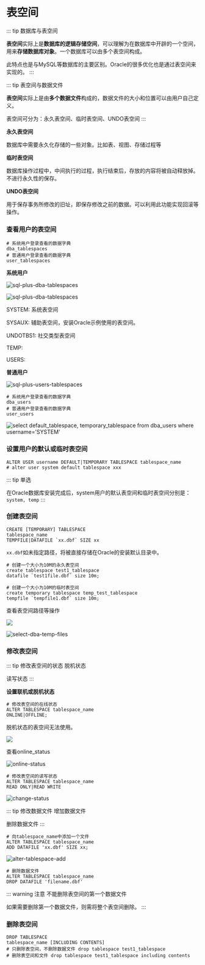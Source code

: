 # 表空间

::: tip 数据库与表空间

**表空间**实际上是**数据库的逻辑存储空间**，可以理解为在数据库中开辟的一个空间，用来**存储数据库对象**。一个数据库可以由多个表空间构成。

此特点也是与MySQL等数据库的主要区别。Oracle的很多优化也是通过表空间来实现的。
:::

::: tip 表空间与数据文件

**表空间**实际上是由**多个数据文件**构成的，数据文件的大小和位置可以由用户自己定义。

表空间可分为：永久表空间、临时表空间、UNDO表空间
:::

**永久表空间**

数据库中需要永久化存储的一些对象。比如表、视图、存储过程等

**临时表空间**

数据库操作过程中，中间执行的过程，执行结束后，存放的内容将被自动释放掉。不进行永久性的保存。

**UNDO表空间**

用于保存事务所修改的旧址，即保存修改之前的数据。可以利用此功能实现回滚等操作。

### 查看用户的表空间

```
# 系统用户登录查看的数据字典
dba_tablespaces
# 普通用户登录查看的数据字典
user_tablespaces
```

**系统用户**

![sql-plus-dba-tablespaces](/img/oracle/sql-plus-dba-tablespaces.png)

![sql-plus-dba-tablespaces](/img/oracle/sql-plus-dba-tablespace-name.png)

SYSTEM: 系统表空间

SYSAUX: 辅助表空间，安装Oracle示例使用的表空间。

UNDOTBS1: 社交类型表空间

TEMP: 

USERS: 

**普通用户**

![sql-plus-users-tablespaces](/img/oracle/sql-plus-users-tablespaces.png)

```
# 系统用户登录查看的数据字典
dba_users
# 普通用户登录查看的数据字典
user_users
```

![select default_tablespace, temporary_tablespace from dba_users where username='SYSTEM'](/img/oracle/sql-plus-select-default-from-dbasys.png)

### 设置用户的默认或临时表空间

```
ALTER USER username DEFAULT|TEMPORARY TABLESPACE tablespace_name
# alter user system default tablespace xxx
```

::: tip 单选

在Oracle数据库安装完成后，system用户的默认表空间和临时表空间分别是：`system, temp`
:::

### 创建表空间

```
CREATE [TEMPORARY] TABLESPACE
tablespace_name
TEMPFILE|DATAFILE `xx.dbf` SIZE xx
```

`xx.dbf`如未指定路径，将被直接存储在Oracle的安装默认目录中。

```
# 创建一个大小为10M的永久表空间
create tablespace test1_tablespace
datafile `test1file.dbf` size 10m;
```

```
# 创建一个大小为10M的临时表空间
create temporary tablespace temp_test_tablespace
tempfile `tempfile1.dbf` size 10m;
```

查看表空间路径等操作

![](/img/oracle/create-data-file.png)

![select-dba-temp-files](/img/oracle/select-dba-temp-files.png)

### 修改表空间

::: tip 修改表空间的状态
脱机状态

读写状态
:::

**设置联机或脱机状态**

```
# 修改表空间的在线状态
ALTER TABLESPACE tablespace_name
ONLINE|OFFLINE;
```

脱机状态的表空间无法使用。

![](/img/oracle/alter-tablespace-offline.png)

查看online_status

![online-status](/img/oracle/online-status.png)

```
# 修改表空间的读写状态
ALTER TABLESPACE tablespace_name
READ ONLY|READ WRITE
```

![change-status](/img/oracle/change-status.png)

::: tip 修改数据文件
增加数据文件

删除数据文件
:::

```
# 向tablespace_name中添加一个文件
ALTER TABLESPACE tablespace_name
ADD DATAFILE 'xx.dbf' SIZE xx;
```

![alter-tablespace-add](/img/oracle/alter-tablespace-add.png)


```
# 删除数据文件
ALTER TABLESPACE tablespace_name
DROP DATAFILE 'filename.dbf'
```

::: warning 注意
不能删除表空间的第一个数据文件

如果需要删除第一个数据文件，则需将整个表空间删除。
:::

### 删除表空间

```
DROP TABLESPACE
tablespace_name [INCLUDING CONTENTS]
# 只删除表空间，不删除数据文件 drop tablespace test1_tablespace
# 删除表空间和文件 drop tablespace test1_tablespace including contents
```
